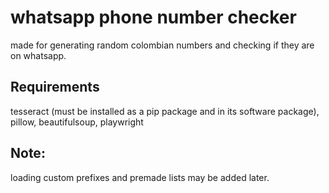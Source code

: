 # whatsapp phone number checker

made for generating random colombian numbers and checking if they are on whatsapp.

## Requirements
tesseract (must be installed as a pip package and in its software package), pillow, beautifulsoup, playwright


## Note:
loading custom prefixes and premade lists may be added later.
